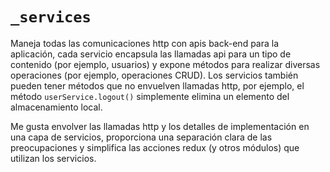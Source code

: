 # `_services`

Maneja todas las comunicaciones http con apis back-end para la aplicación, cada servicio
encapsula las llamadas api para un tipo de contenido (por ejemplo, usuarios) y expone 
métodos para realizar diversas operaciones (por ejemplo, operaciones CRUD). Los servicios 
también pueden tener métodos que no envuelven llamadas http, por ejemplo, el método
`userService.logout()` simplemente elimina un elemento del almacenamiento local.

Me gusta envolver las llamadas http y los detalles de implementación en una capa de
servicios, proporciona una separación clara de las preocupaciones y simplifica las 
acciones redux (y otros módulos) que utilizan los servicios.